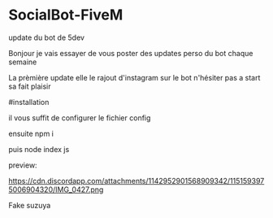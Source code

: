 # SocialBot-FiveM
update du bot de 5dev

Bonjour je vais essayer de vous poster 
des updates perso du bot chaque semaine

La prèmière update 
elle le rajout d'instagram sur le bot
n'hésiter pas a start sa fait plaisir 

#installation

il vous suffit de configurer le fichier config 

ensuite npm i

puis node index js


preview:

https://cdn.discordapp.com/attachments/1142952901568909342/1151593975006904320/IMG_0427.png

Fake suzuya
